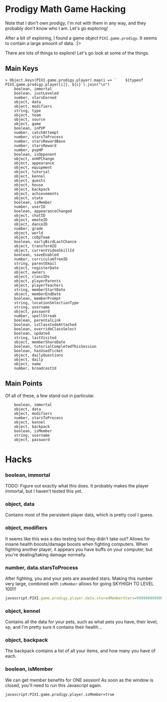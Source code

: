 # Prodigy Math Game Hacking

Note that I don't own prodigy, I'm not with them in any way, and they probably don't know who I am.
Let's go exploring!

After a bit of exploring, I found a game object `PIXI.game.prodigy`. It seems to contain a large amount of data. :|>

There are lots of things to explore! Let's go look at some of the things.

## Main Keys
```
> Object.keys(PIXI.game.prodigy.player).map(i => `    ${typeof PIXI.game.prodigy.player[i]}, ${i}`).join("\n")
    boolean, immortal
    boolean, justLeveled
    number, starsEarned
    object, data
    object, modifiers
    string, type
    object, team
    object, source
    object, game
    boolean, inPVP
    number, catchAttempt
    number, starsToProcess
    number, starsRewardBase
    number, starsReward
    number, pvpHP
    boolean, isOpponent
    object, onHPChange
    object, appearance
    object, equipment
    object, tutorial
    object, kennel
    object, quests
    object, house
    object, backpack
    object, achievements
    object, state
    boolean, isMember
    number, userID
    boolean, appearanceChanged
    object, chatID
    object, emoteID
    object, danceID
    number, grade
    object, world
    object, coOpTeam
    boolean, earlyBirdLastChance
    object, transformID
    object, currentVideoSkillId
    boolean, saveEnabled
    number, curriculumTreeID
    string, parentEmail
    object, registerDate
    object, owners
    object, classIDs
    object, playerParents
    object, playerTeachers
    string, memberStartDate
    object, memberEndDate
    boolean, memberPrompt
    string, locationSelectionType
    string, username
    object, password
    number, spellStreak
    boolean, parentalLink
    boolean, isClassCodeAttached
    boolean, overrideClassSelect
    boolean, updated
    string, lastVisited
    object, memberShareDate
    boolean, tutorialCompletedThisSession
    boolean, hasUsedTicket
    object, dailyQuestions
    object, daily
    object, name
    number, broadcastId
```

## Main Points
Of all of these, a few stand out in particular.
```
    boolean, immortal
    object, data
    object, modifiers
    number, starsToProcess
    object, kennel
    object, backpack
    boolean, isMember
    string, username
    object, password
```

# Hacks

### boolean, immortal
TODO: Figure out exactly what this does.
It probably makes the player immortal, but I haven't tested this yet.

### object, data
Contains most of the persistent player data, which is pretty cool I guess.

### object, modifiers
It seems like this was a dev testing tool they didn't take out? Allows for insane health boosts/damage boosts when fighting computers. When fighting another player, it appears you have buffs on your computer, but you're dealing/taking damage normally.

### number, data.starsToProcess
After fighting, you and your pets are awarded stars. Making this number very large, combined with `isMember` allows for going SKYHIGH TO LEVEL 100!!!
```javascript
javascript:PIXI.game.prodigy.player.data.storedMemberStars=99999999999999;
```

### object, kennel
Contains all the data for your pets, such as what pets you have, their level, xp, and I'm pretty sure it contains their health...

### object, backpack
The backpack contains a list of all your items, and how many you have of each.

### boolean, isMember
We can get member benefits for ONE session! As soon as the window is closed, you'll need to run this Javascript again.
```
javascript:PIXI.game.prodigy.player.isMember=true
```
